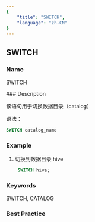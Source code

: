 ```yaml
---
{
    "title": "SWITCH",
    "language": "zh-CN"
}
---
```


<!--
Licensed to the Apache Software Foundation (ASF) under one
or more contributor license agreements.  See the NOTICE file
distributed with this work for additional information
regarding copyright ownership.  The ASF licenses this file
to you under the Apache License, Version 2.0 (the
"License"); you may not use this file except in compliance
with the License.  You may obtain a copy of the License at

  http://www.apache.org/licenses/LICENSE-2.0

Unless required by applicable law or agreed to in writing,
software distributed under the License is distributed on an
"AS IS" BASIS, WITHOUT WARRANTIES OR CONDITIONS OF ANY
KIND, either express or implied.  See the License for the
specific language governing permissions and limitations
under the License.
-->

## SWITCH

### Name
<version since="1.2.0">

SWITCH

</version>
### Description

该语句用于切换数据目录（catalog）

语法：

```sql
SWITCH catalog_name
```

### Example

1. 切换到数据目录 hive

   ```sql
  	SWITCH hive;
  	```

### Keywords

SWITCH, CATALOG

### Best Practice

